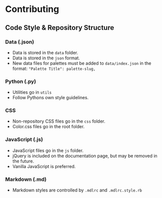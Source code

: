 # Contributing

## Code Style & Repository Structure

### Data (.json)
- Data is stored in the `data` folder.
- Data is stored in the `json` format.
- New data files for palettes must be added to `data/index.json` in the format: `"Palette Title": palette-slug,`

### Python (.py)
- Utilities go in `utils`
- Follow Pythons own style guidelines.

### CSS
- Non-repository CSS files go in the `css` folder.
- Color.css files go in the root folder.

### JavaScript (.js)
- JavaScript files go in the `js` folder.
- jQuery is included on the documentation page, but may be removed in the future.
- Vanilla JavaScript is preferred.

### Markdown (.md)
- Markdown styles are controlled by `.mdlrc` and `.mdlrc.style.rb`
